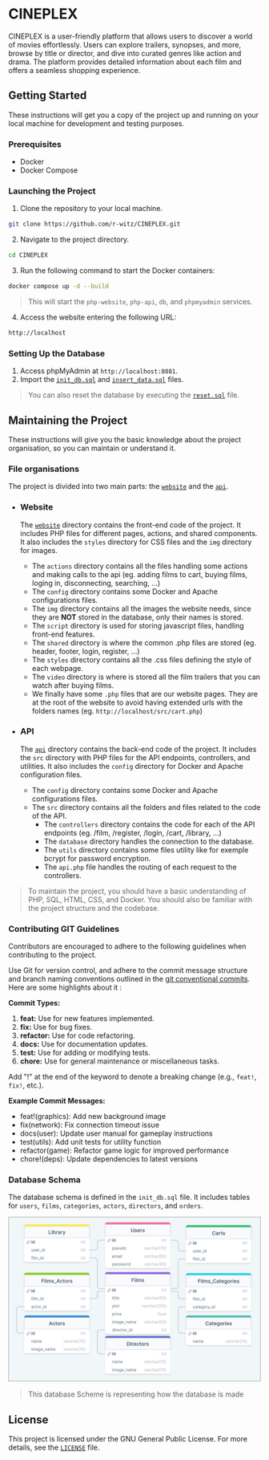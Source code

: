 # CINEPLEX

CINEPLEX is a user-friendly platform that allows users to discover a world of movies effortlessly. Users can explore trailers, synopses, and more, browse by title or director, and dive into curated genres like action and drama. The platform provides detailed information about each film and offers a seamless shopping experience.

## Getting Started

These instructions will get you a copy of the project up and running on your local machine for development and testing purposes.

### Prerequisites

- Docker
- Docker Compose

### Launching the Project

1. Clone the repository to your local machine.
```sh
git clone https://github.com/r-witz/CINEPLEX.git
```

2. Navigate to the project directory.
```sh
cd CINEPLEX
```

3. Run the following command to start the Docker containers:
```sh
docker compose up -d --build
```
> This will start the `php-website`, `php-api`, `db`, and `phpmyadmin` services.

4. Access the website entering the following URL:
```sh
http://localhost
```

### Setting Up the Database

1. Access phpMyAdmin at `http://localhost:8081`.
2. Import the [`init_db.sql`](./sql/init_db.sql) and [`insert_data.sql`](./sql/insert_data.sql) files.

> You can also reset the database by executing the [`reset.sql`](./sql/reset.sql) file.

## Maintaining the Project

These instructions will give you the basic knowledge about the project organisation, so you can maintain or understand it.

### File organisations

The project is divided into two main parts: the [``website``]("./website/") and the [``api``]("./api/").

- ### Website

    The [``website``]("./website/") directory contains the front-end code of the project. It includes PHP files for different pages, actions, and shared components. It also includes the `styles` directory for CSS files and the `img` directory for images.

    - The `actions` directory contains all the files handling some actions and making calls to the api (eg. adding films to cart, buying films, loging in, disconnecting, searching, ...)
    - The `config` directory contains some Docker and Apache configurations files.
    - The `img` directory contains all the images the website needs, since they are **NOT** stored in the database, only their names is stored.
    - The `script` directory is used for storing javascript files, handling front-end features.
    - The `shared` directory is where the common .php files are stored (eg. header, footer, login, register, ...)
    - The `styles` directory contains all the .css files defining the style of each webpage.
    - The `video` directory is where is stored all the film trailers that you can watch after buying films.
    - We finally have some `.php` files that are our website pages. They are at the root of the website to avoid having extended urls with the folders names (eg. `http://localhost/src/cart.php`)

- ### API

    The [``api``]("./api/") directory contains the back-end code of the project. It includes the `src` directory with PHP files for the API endpoints, controllers, and utilities. It also includes the `config` directory for Docker and Apache configuration files.

    - The `config` directory contains some Docker and Apache configurations files.
    - The `src` directory contains all the folders and files related to the code of the API.
        - The `controllers` directory contains the code for each of the API endpoints (eg. /film, /register, /login, /cart, /library, ...)
        - The `database` directory handles the connection to the database.
        - The `utils` directory contains some files utility like for exemple bcrypt for password encryption.
        - The `api.php` file handles the routing of each request to the controllers.

> To maintain the project, you should have a basic understanding of PHP, SQL, HTML, CSS, and Docker. You should also be familiar with the project structure and the codebase.

### Contributing GIT Guidelines

Contributors are encouraged to adhere to the following guidelines when contributing to the project.

Use Git for version control, and adhere to the commit message structure and branch naming conventions outlined in the [git conventional commits](https://www.conventionalcommits.org/en/v1.0.0/
). Here are some highlights about it :

**Commit Types:**

1. **feat:** Use for new features implemented.
2. **fix:** Use for bug fixes.
3. **refactor:** Use for code refactoring.
4. **docs:** Use for documentation updates.
5. **test:** Use for adding or modifying tests.
6. **chore:** Use for general maintenance or miscellaneous tasks.

Add "!" at the end of the keyword to denote a breaking change (e.g., `feat!`, `fix!`, etc.).

**Example Commit Messages:**

- feat!(graphics): Add new background image
- fix(network): Fix connection timeout issue
- docs(user): Update user manual for gameplay instructions
- test(utils): Add unit tests for utility function
- refactor(game): Refactor game logic for improved performance
- chore!(deps): Update dependencies to latest versions

### Database Schema

The database schema is defined in the `init_db.sql` file. It includes tables for `users`, `films`, `categories`, `actors`, `directors`, and `orders`.

![database scheme](./sql/database.png)

> This database Scheme is representing how the database is made

## License

This project is licensed under the GNU General Public License. For more details, see the [`LICENSE`]( "./LICENSE") file.